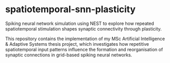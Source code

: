 # spatiotemporal-snn-plasticity
Spiking neural network simulation using NEST to explore how repeated spatiotemporal stimulation shapes synaptic connectivity through plasticity. 

This repository contains the implementation of my MSc Artificial Intelligence & Adaptive Systems thesis project, which investigates how repetitive spatiotemporal input patterns influence the formation and reorganisation of synaptic connections in grid-based spiking neural networks. 
